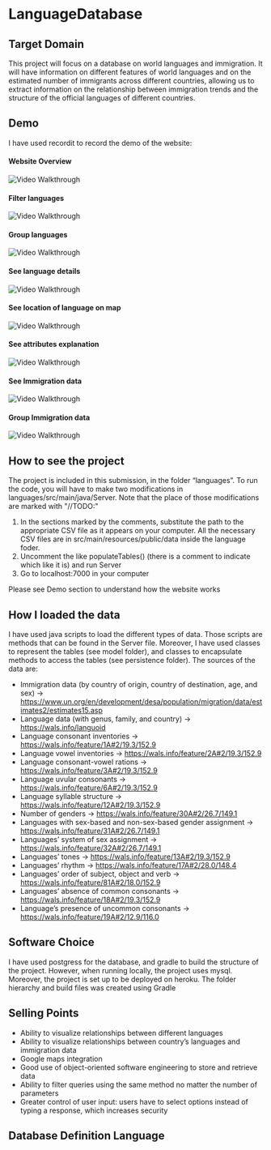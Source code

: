 # LanguageDatabase

## Target Domain
This project will focus on a database on world languages and immigration. It will have information on different features of world languages and on the estimated number of immigrants across different countries, allowing us to extract information on the relationship between immigration trends and the structure of the official languages of different countries. 


## Demo
I have used recordit to record the demo of the website:
#### Website Overview
<img src='http://g.recordit.co/hg0LKohZMQ.gif' title='Video Walkthrough' width='' alt='Video Walkthrough' />

#### Filter languages
<img src='http://g.recordit.co/Ft9iNRpjbs.gif' title='Video Walkthrough' width='' alt='Video Walkthrough' />

#### Group languages
<img src='http://g.recordit.co/bd7nzzEWbG.gif' title='Video Walkthrough' width='' alt='Video Walkthrough' />

#### See language details
<img src='http://g.recordit.co/29jHGEBiSE.gif' title='Video Walkthrough' width='' alt='Video Walkthrough' />

#### See location of language on map
<img src='http://g.recordit.co/Ra0r8ewyam.gif' title='Video Walkthrough' width='' alt='Video Walkthrough' />

#### See attributes explanation
<img src='http://g.recordit.co/GQrcmaKelF.gif' title='Video Walkthrough' width='' alt='Video Walkthrough' />

#### See Immigration data
<img src='http://g.recordit.co/NcOadRjfuu.gif' title='Video Walkthrough' width='' alt='Video Walkthrough' />

#### Group Immigration data
<img src='http://g.recordit.co/O7lMRoOlmQ.gif' title='Video Walkthrough' width='' alt='Video Walkthrough' />

## How to see the project
The project is included in this submission, in the folder “languages”. 
To run the code, you will have to make two modifications in languages/src/main/java/Server. Note that the place of those modifications are marked with "//TODO:"
1. In the sections marked by the comments, substitute the path to the appropriate CSV file as it appears on your computer. All the necessary CSV files are in src/main/resources/public/data inside the language foder. 
2. Uncomment the like populateTables() (there is a comment to indicate which like it is) and run Server
3. Go to localhost:7000 in your computer

Please see Demo section to understand how the website works


## How I loaded the data
I have used java scripts to load the different types of data. Those scripts are methods that can be found in the Server file. Moreover, I have used classes to represent the tables (see model folder), and classes to encapsulate methods to access the tables (see persistence folder). 
The sources of the data are:
 - Immigration data (by country of origin, country of destination, age, and sex) → https://www.un.org/en/development/desa/population/migration/data/estimates2/estimates15.asp
 - Language data (with genus, family, and country) → https://wals.info/languoid
 - Language consonant inventories → https://wals.info/feature/1A#2/19.3/152.9
 - Language vowel inventories → https://wals.info/feature/2A#2/19.3/152.9
 - Language consonant-vowel rations → https://wals.info/feature/3A#2/19.3/152.9 
 - Language uvular consonants → https://wals.info/feature/6A#2/19.3/152.9 
 - Language syllable structure → https://wals.info/feature/12A#2/19.3/152.9 
 - Number of genders → https://wals.info/feature/30A#2/26.7/149.1
 - Languages with sex-based and non-sex-based gender assignment → https://wals.info/feature/31A#2/26.7/149.1
 - Languages’ system of sex assignment → https://wals.info/feature/32A#2/26.7/149.1
 - Languages’ tones → https://wals.info/feature/13A#2/19.3/152.9 
 - Languages’ rhythm → https://wals.info/feature/17A#2/28.0/148.4
 - Languages’ order of subject, object and verb → https://wals.info/feature/81A#2/18.0/152.9
 - Languages’ absence of common consonants → https://wals.info/feature/18A#2/19.3/152.9 
 - Language’s presence of uncommon consonants → https://wals.info/feature/19A#2/12.9/116.0 

## Software Choice
I have used postgress for the database, and gradle to build the structure of the project. However, when running locally, the project uses mysql. Moreover, the project is set up to be deployed on heroku. 
The folder hierarchy and build files was created using Gradle

## Selling Points
 - Ability to visualize relationships between different languages
 - Ability to visualize relationships between country’s languages and immigration data
 - Google maps integration
 - Good use of object-oriented software engineering to store and retrieve data
 - Ability to filter queries using the same method no matter the number of parameters
 - Greater control of user input: users have to select options instead of typing a response, which increases security

## Database Definition Language

